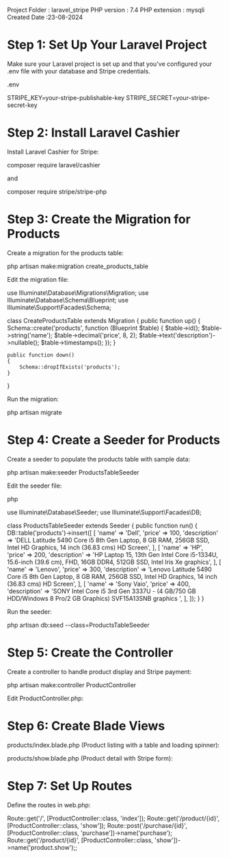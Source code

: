 Project Folder  : laravel_stripe
PHP version     : 7.4
PHP extension   : mysqli
Created Date    :23-08-2024

Step 1: Set Up Your Laravel Project 
======================================
Make sure your Laravel project is set up and that you've configured your .env file with your database and Stripe credentials.

.env

STRIPE_KEY=your-stripe-publishable-key
STRIPE_SECRET=your-stripe-secret-key

Step 2: Install Laravel Cashier
=====================================
Install Laravel Cashier for Stripe:


composer require laravel/cashier

and

composer require stripe/stripe-php

Step 3: Create the Migration for Products
===========================================
Create a migration for the products table:


php artisan make:migration create_products_table

Edit the migration file:

use Illuminate\Database\Migrations\Migration;
use Illuminate\Database\Schema\Blueprint;
use Illuminate\Support\Facades\Schema;

class CreateProductsTable extends Migration
{
    public function up()
    {
        Schema::create('products', function (Blueprint $table) {
            $table->id();
            $table->string('name');
            $table->decimal('price', 8, 2);
            $table->text('description')->nullable();
            $table->timestamps();
        });
    }

    public function down()
    {
        Schema::dropIfExists('products');
    }
}

Run the migration:

php artisan migrate

Step 4: Create a Seeder for Products
=====================================
Create a seeder to populate the products table with sample data:

php artisan make:seeder ProductsTableSeeder

Edit the seeder file:

php

use Illuminate\Database\Seeder;
use Illuminate\Support\Facades\DB;

class ProductsTableSeeder extends Seeder
{
    public function run()
    {
        DB::table('products')->insert([
            [
                'name' => 'Dell',
                'price' => 100,
                'description' => 'DELL Latitude 5490 Core i5 8th Gen Laptop, 8 GB RAM, 256GB SSD, Intel HD Graphics, 14 inch (36.83 cms) HD Screen',
            ],
            [
                'name' => 'HP',
                'price' => 200,
                'description' => 'HP Laptop 15, 13th Gen Intel Core i5-1334U, 15.6-inch (39.6 cm), FHD, 16GB DDR4, 512GB SSD, Intel Iris Xe graphics',
            ],
            [
                'name' => 'Lenovo',
                'price' => 300,
                'description' => 'Lenovo Latitude 5490 Core i5 8th Gen Laptop, 8 GB RAM, 256GB SSD, Intel HD Graphics, 14 inch (36.83 cms) HD Screen',
            ],
            [
                'name' => 'Sony Vaio',
                'price' => 400,
                'description' => 'SONY Intel Core i5 3rd Gen 3337U - (4 GB/750 GB HDD/Windows 8 Pro/2 GB Graphics) SVF15A13SNB graphics ',
            ],
        ]);
    }
}

Run the seeder:

php artisan db:seed --class=ProductsTableSeeder

Step 5: Create the Controller
=============================
Create a controller to handle product display and Stripe payment:

php artisan make:controller ProductController

Edit ProductController.php:


Step 6: Create Blade Views
===========================
products/index.blade.php (Product listing with a table and loading spinner):

products/show.blade.php (Product detail with Stripe form):

Step 7: Set Up Routes
=========================
Define the routes in web.php:

Route::get('/', [ProductController::class, 'index']);
Route::get('/product/{id}', [ProductController::class, 'show']);
Route::post('/purchase/{id}', [ProductController::class, 'purchase'])->name('purchase');
Route::get('/product/{id}', [ProductController::class, 'show'])->name('product.show');;

